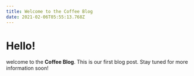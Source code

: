 ```yaml
---
title: Welcome to the Coffee Blog
date: 2021-02-06T05:55:13.768Z
---
```

# **Hello!**

welcome to the **Coffee Blog**. This is our first blog post. Stay tuned for more information soon!